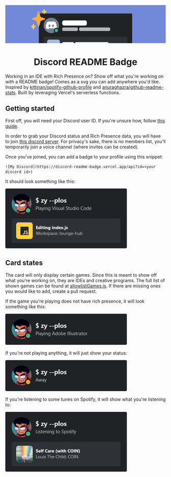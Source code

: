 ![Repo Banner](./src/assets/badgebanner.png)

<h1 align="center">Discord README Badge</h1>

Working in an IDE with Rich Presence on? Show off what you're working on with a README badge! Comes as a svg you can add anywhere you'd like. Inspired by [kittinan/spotify-github-profile](https://github.com/kittinan/spotify-github-profile) and [anuraghazra/github-readme-stats](https://github.com/anuraghazra/github-readme-stats). Built by leveraging Vercel's serverless functions.

## Getting started

First off, you will need your Discord user ID. If you're unsure how, follow [this guide](https://support.discord.com/hc/en-us/articles/206346498-Where-can-I-find-my-User-Server-Message-ID-).

In order to grab your Discord status and Rich Presence data, you will have to join [this discord server](https://discord.gg/MqSew5KzYp). For privacy's sake, there is no members list, you'll temporarily join a voice channel (where invites can be created).

Once you've joined, you can add a badge to your profile using this snippet:

```
![My Discord](https://discord-readme-badge.vercel.app/api?id=<your discord id>)
```

It should look something like this:

<p><img alt="Card with Rich Presence" src="./src/assets/example-richpresence.png" /></p>

## Card states

The card will only display certain games. Since this is meant to show off what you're working on, they are IDEs and creative programs. The full list of shown games can be found at [allowlistGames.js](./src/allowlistGames.js). If there are missing ones you would like to add, create a pull request.

If the game you're playing does not have rich presence, it will look something like this:

<p><img alt="Card without Rich Presence" src="./src/assets/example-game.png" /></p>

If you're not playing anything, it will just show your status:

<p><img alt="Card Default" src="./src/assets/example-nogame.png" /></p>

If you're listening to some tunes on Spotify, it will show what you're listening to:

<p><img alt="Card with Spotify" src="./src/assets/example-spotify.png" /></p>
